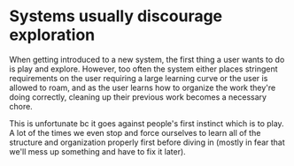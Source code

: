 # Systems usually discourage exploration

When getting introduced to a new system, the first thing a user wants to do is play and explore. However, too often the system either places stringent requirements on the user requiring a large learning curve or the user is allowed to roam, and as the user learns how to organize the work they're doing correctly, cleaning up their previous work becomes a necessary chore.

This is unfortunate bc it goes against people's first instinct which is to play. A lot of the times we even stop and force ourselves to learn all of the structure and organization properly first before diving in (mostly in fear that we'll mess up something and have to fix it later).